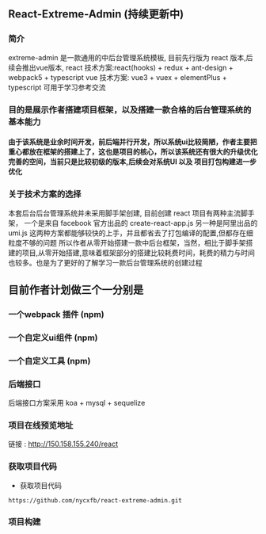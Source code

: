 ## React-Extreme-Admin (持续更新中)

### 简介
<P>
extreme-admin 是一款通用的中后台管理系统模板,
目前先行版为 react 版本,后续会推出vue版本,
react 技术方案:react(hooks) + redux + ant-design + webpack5 + typescript 
vue 技术方案: vue3 + vuex + elementPlus + typescript
可用于学习参考交流
</P>

### 目的是展示作者搭建项目框架，以及搭建一款合格的后台管理系统的基本能力

#### 由于该系统是业余时间开发，前后端并行开发，所以系统ui比较简陋，作者主要把重心都放在框架的搭建上了，这也是项目的核心，所以该系统还有很大的升级优化完善的空间，当前只是比较初级的版本,后续会对系统UI 以及 项目打包构建进一步优化

### 关于技术方案的选择
<p>
本套后台后台管理系统并未采用脚手架创建,
目前创建 react 项目有两种主流脚手架，
一个是来自 facebook 官方出品的 create-react-app.js
另一种是阿里出品的 umi.js
这两种方案都能够较快的上手，并且都省去了打包编译的配置,但都存在细粒度不够的问题
所以作者从零开始搭建一款中后台框架，当然，相比于脚手架搭建的项目,从零开始搭建,意味着框架部分的搭建比较耗费时间，耗费的精力与时间也较多。也是为了更好的了解学习一款后台管理系统的创建过程
</p>

## 目前作者计划做三个一分别是


### 一个webpack 插件 (npm)

### 一个自定义ui组件 (npm)

### 一个自定义工具 (npm)

### 后端接口

后端接口方案采用 koa + mysql + sequelize 



### 项目在线预览地址
链接 : http://150.158.155.240/react

### 获取项目代码

- 获取项目代码
```bash
https://github.com/nycxfb/react-extreme-admin.git
```

### 项目构建













